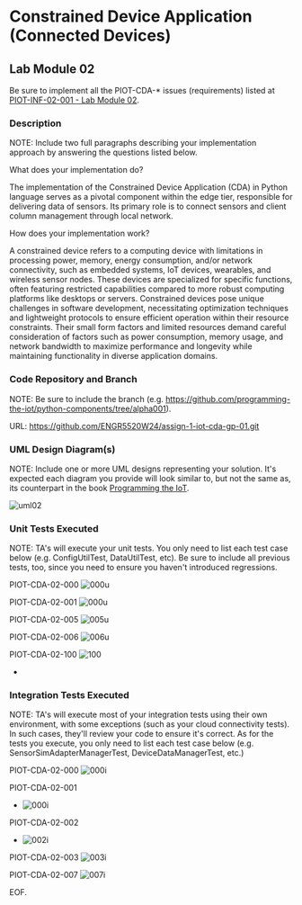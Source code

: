 # Constrained Device Application (Connected Devices)

## Lab Module 02

Be sure to implement all the PIOT-CDA-* issues (requirements) listed at [PIOT-INF-02-001 - Lab Module 02](https://github.com/orgs/programming-the-iot/projects/1#column-9974938).

### Description

NOTE: Include two full paragraphs describing your implementation approach by answering the questions listed below.

What does your implementation do?

The implementation of the Constrained Device Application (CDA) in Python language serves as a pivotal component within the edge tier, responsible for delivering data of sensors. Its primary role is to connect sensors and client column management through local network. 

How does your implementation work?

A constrained device refers to a computing device with limitations in processing power, memory, energy consumption, and/or network connectivity, such as embedded systems, IoT devices, wearables, and wireless sensor nodes. These devices are specialized for specific functions, often featuring restricted capabilities compared to more robust computing platforms like desktops or servers. Constrained devices pose unique challenges in software development, necessitating optimization techniques and lightweight protocols to ensure efficient operation within their resource constraints. Their small form factors and limited resources demand careful consideration of factors such as power consumption, memory usage, and network bandwidth to maximize performance and longevity while maintaining functionality in diverse application domains.

### Code Repository and Branch

NOTE: Be sure to include the branch (e.g. https://github.com/programming-the-iot/python-components/tree/alpha001).

URL: https://github.com/ENGR5520W24/assign-1-iot-cda-gp-01.git

### UML Design Diagram(s)

NOTE: Include one or more UML designs representing your solution. It's expected each
diagram you provide will look similar to, but not the same as, its counterpart in the
book [Programming the IoT](https://learning.oreilly.com/library/view/programming-the-internet/9781492081401/).

![uml02](https://github.com/programming-the-iot/book-exercise-docs/assets/147675761/c12a6c75-9617-4a6f-9007-0658669536ab)


### Unit Tests Executed

NOTE: TA's will execute your unit tests. You only need to list each test case below
(e.g. ConfigUtilTest, DataUtilTest, etc). Be sure to include all previous tests, too,
since you need to ensure you haven't introduced regressions.

PIOT-CDA-02-000
![000u](https://github.com/programming-the-iot/book-exercise-docs/assets/147675761/f7299f80-a3ef-43d0-a0b8-3c5651a9f4e4)

PIOT-CDA-02-001
![000u](https://github.com/programming-the-iot/book-exercise-docs/assets/147675761/f7299f80-a3ef-43d0-a0b8-3c5651a9f4e4)

PIOT-CDA-02-005
![005u](https://github.com/programming-the-iot/book-exercise-docs/assets/147675761/7b1c62e4-c79a-4876-8a66-d5f5a39a3e13)

PIOT-CDA-02-006
![006u](https://github.com/programming-the-iot/book-exercise-docs/assets/147675761/5c4ac148-517e-46e8-b03b-2fda4109ca9d)

PIOT-CDA-02-100
![100](https://github.com/programming-the-iot/book-exercise-docs/assets/147675761/bd107b38-3d4a-4083-8194-c07efdc1d71d)


- 

### Integration Tests Executed

NOTE: TA's will execute most of your integration tests using their own environment, with
some exceptions (such as your cloud connectivity tests). In such cases, they'll review
your code to ensure it's correct. As for the tests you execute, you only need to list each
test case below (e.g. SensorSimAdapterManagerTest, DeviceDataManagerTest, etc.)

PIOT-CDA-02-000
![000i](https://github.com/programming-the-iot/book-exercise-docs/assets/147675761/c66c9ad7-2899-49f1-af7b-dd44818e62f0)

PIOT-CDA-02-001
- ![000i](https://github.com/programming-the-iot/book-exercise-docs/assets/147675761/22cef265-187d-46e8-b9a4-1f42551ae0e0)

PIOT-CDA-02-002
- ![002i](https://github.com/programming-the-iot/book-exercise-docs/assets/147675761/2af4a1a5-d1f5-43eb-a01d-829372663d4f)

PIOT-CDA-02-003
![003i](https://github.com/programming-the-iot/book-exercise-docs/assets/147675761/3aef080a-43d9-4ae5-8a72-0d59126dd734)

PIOT-CDA-02-007
![007i](https://github.com/programming-the-iot/book-exercise-docs/assets/147675761/9172db32-17d0-4781-8d7f-6e6b4a515d85)


EOF.
